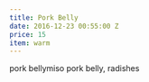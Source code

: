 ```yaml
---
title: Pork Belly
date: 2016-12-23 00:55:00 Z
price: 15
item: warm
---
```


pork bellymiso pork belly, radishes
